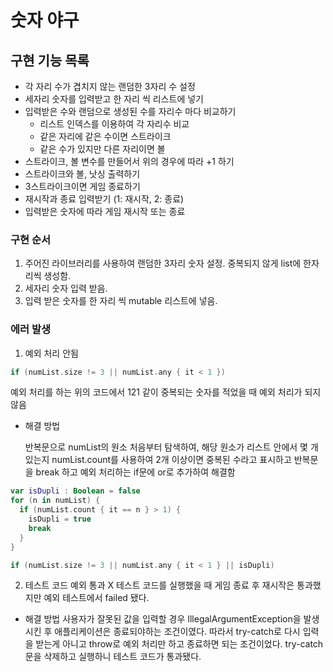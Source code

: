 # 숫자 야구
## 구현 기능 목록
- 각 자리 수가 겹치지 않는 랜덤한 3자리 수 설정
- 세자리 숫자를 입력받고 한 자리 씩 리스트에 넣기
- 입력받은 수와 랜덤으로 생성된 수를 자리수 마다 비교하기
  - 리스트 인덱스를 이용하여 각 자리수 비교
  - 같은 자리에 같은 수이면 스트라이크
  - 같은 수가 있지만 다른 자리이면 볼
- 스트라이크, 볼 변수를 만들어서 위의 경우에 따라 +1 하기
- 스트라이크와 볼, 낫싱 출력하기
- 3스트라이크이면 게임 종료하기
- 재시작과 종료 입력받기 (1: 재시작, 2: 종료)
- 입력받은 숫자에 따라 게임 재시작 또는 종료

### 구현 순서
1. 주어진 라이브러리를 사용하여 랜덤한 3자리 숫자 설정.
중복되지 않게 list에 한자리씩 생성함.
2. 세자리 숫자 입력 받음.
3. 입력 받은 숫자를 한 자리 씩 mutable 리스트에 넣음.


### 에러 발생
1. 예외 처리 안됨
```kotlin
if (numList.size != 3 || numList.any { it < 1 })
```

예외 처리를 하는 위의 코드에서 121 같이 중복되는 숫자를 적었을 때 예외 처리가 되지 않음
- 해결 방법

  반복문으로 numList의 원소 처음부터 탐색하여, 해당 원소가 리스트 안에서 몇 개 있는지
  numList.count를 사용하여 2개 이상이면 중복된 수라고 표시하고
  반복문을 break 하고 예외 처리하는 if문에 or로 추가하여 해결함
```kotlin
var isDupli : Boolean = false
for (n in numList) {
  if (numList.count { it == n } > 1) {
    isDupli = true
    break
  }
}

if (numList.size != 3 || numList.any { it < 1 } || isDupli)
```
2. 테스트 코드 예외 통과 X
테스트 코드를 실행했을 때 게임 종료 후 재시작은 통과했지만 예외 테스트에서 failed 됐다.
- 해결 방법
  사용자가 잘못된 값을 입력할 경우 IllegalArgumentException을 발생시킨 후 애플리케이션은 종료되야하는 조건이였다.
  따라서 try-catch로 다시 입력을 받는게 아니고 throw로 예외 처리만 하고 종료하면 되는 조건이었다.
  try-catch문을 삭제하고 실행하니 테스트 코드가 통과됐다.